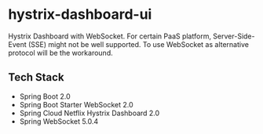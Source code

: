 # hystrix-dashboard-ui
Hystrix Dashboard with WebSocket. For certain PaaS platform, Server-Side-Event (SSE) might not be well supported. To use WebSocket as alternative protocol will be the workaround. 

## Tech Stack
- Spring Boot 2.0
- Spring Boot Starter WebSocket 2.0
- Spring Cloud Netflix Hystrix Dashboard 2.0
- Spring WebSocket 5.0.4
